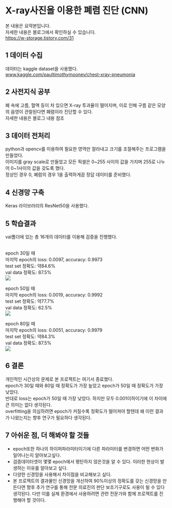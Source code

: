 X-ray사진을 이용한 폐렴 진단 (CNN)
================
본 내용은 요약본입니다.</br>
자세한 내용은 블로그에서 확인하실 수 있습니다.</br>
https://w-storage.tistory.com/31

1 데이터 수집
------------
데이터는 kaggle dataset을 사용했다.</br>
www.kaggle.com/paultimothymooney/chest-xray-pneumonia

2 사전지식 공부
------------
폐 속에 고름, 혈액 등이 차 있으면 X-ray 투과율이 떨어지며, 이로 인해 구름 같은 모양의 음영이 관찰된다면 폐렴이라 진단할 수 있다.</br>
자세한 내용은 블로그 내용 참조

3 데이터 전처리
------------
python과 opencv를 이용하여 필요한 영역만 잘라내고 크기를 조절해주는 프로그램을 만들었다.</br>
이미지를 gray scale로 만들었고 모든 픽셀은 0~255 사이의 값을 가지며 255로 나누어 0~1사이의 값을 갖도록 했다.</br>
정상인 경우 0, 폐렴의 경우 1을 출력하게끔 정답 데이터를 준비했다.</br>

4 신경망 구축
------------
Keras 라이브러리의 ResNet50을 사용했다.

5 학습결과
------------
val폴더에 있는 총 16개의 데이터를 이용해 검증을 진행했다.</br></br>

epoch 30일 때</br>
마지막 epoch의 loss: 0.0097, accuracy: 0.9973</br>
test set 정확도: 약84.6%</br>
val data 정확도: 87.5%</br>
<img src= "https://user-images.githubusercontent.com/25631105/95660689-786d5b80-0b64-11eb-9b26-5ee427537954.png"></img></br>

epoch 50일 때</br>
마지막 epoch의 loss: 0.0019, accuracy: 0.9992</br>
test set 정확도: 약77.7%</br>
val data 정확도: 62.5%</br>
<img src= "https://user-images.githubusercontent.com/25631105/95660692-7acfb580-0b64-11eb-8ce1-580700532424.png"></img></br>

epoch 80일 때</br>
마지막 epoch의 loss: 0.0051, accuracy: 0.9979</br>
test set 정확도: 약84.3%</br>
val data 정확도: 87.5%</br>
<img src= "https://user-images.githubusercontent.com/25631105/95660694-7b684c00-0b64-11eb-9066-570c433cc442.png"></img></br>

6 결론
------------
개인적인 시간상의 문제로 본 프로젝트는 여기서 종료했다.</br>
epoch가 30일 때와 80일 때 정확도가 가장 높았고 epoch가 50일 때 정확도가 가장 낮았다.</br>
반대로 loss는 epoch가 50일 때 가장 낮았다. 하지만 모두 0.001이하이기에 이 차이에 큰 의미는 없다 생각된다.</br>
overfitting을 의심하려면 epoch가 커질수록 정확도가 떨어져야 할텐데 왜 이런 결과가 나왔는지는 향후 연구가 필요하다 생각된다.</br>

7 아쉬운 점, 더 해봐야 할 것들
------------
* epoch또한 하나의 하이퍼파라미터이기에 다른 파라미터를 변경하면 어떤 변화가 일어나는지 알아보고싶다.
* 검증데이터셋이 몇몇 epoch에서 평탄하지 않은것을 알 수 있다. 이러한 현상이 발생하는 이유를 알아보고 싶다.
* 다양한 신경망을 사용해서 차이점을 비교해보고 싶다.
* 본 프로젝트의 결과물인 신경망을 개선하여 90%이상의 정확도를 갖는 신경망을 만든다면 향후 추가 연구를 통해 전문 의료진의 판단 보조기구로도 사용이 될 수 있다 생각된다. 다만 이를 실제 환경에서 사용하려면 관련 전문가와 함께 프로젝트를 진행해야 할 것이다.
